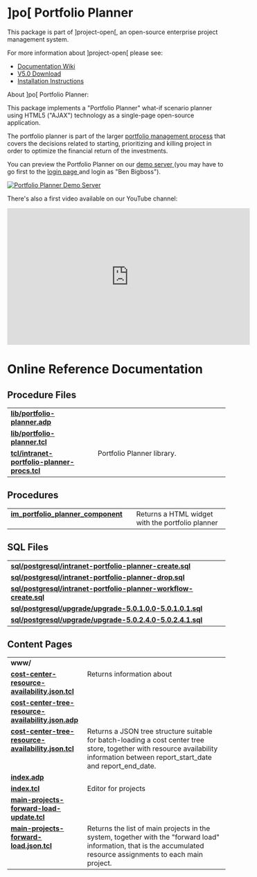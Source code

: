 # ]po[ Portfolio Planner
This package is part of ]project-open[, an open-source enterprise project management system.

For more information about ]project-open[ please see:
* [Documentation Wiki](https://www.project-open.com/en/)
* [V5.0 Download](https://sourceforge.net/projects/project-open/files/project-open/V5.0/)
* [Installation Instructions](https://www.project-open.com/en/list-installers)

About ]po[ Portfolio Planner:

<p>This package implements a &quot;Portfolio Planner&quot; what-if scenario planner using HTML5 (&quot;AJAX&quot;) technology as a single-page open-source application. <p>The portfolio planner is part of the larger <a href="/en/process-pm-project-portfolio-management">portfolio management process</a> that covers the decisions related to starting, prioritizing and killing project in order to optimize the financial return of the investments. <p>You can preview the Portfolio Planner on our <a href="https://po50demo.project-open.net/intranet-portfolio-planner/index?report_granularity=week">demo server<span class="external"> </span></a> (you may have to go first to the <a href="https://po50demo.project-open.net/">login page<span class="external"> </span></a> and login as &quot;Ben Bigboss&quot;). <p><a href="https://po41demo.project-open.net/become?user_id=8864&amp;url=/intranet-portfolio-planner/index?report_start_date=2010-11-01&amp;report_end_date=2016-11-01&amp;report_granularity=week" target="_blank" title="Demo Server"><img alt="Portfolio Planner Demo Server" src="https://www.project-open.com/images/manual_screenshots/intranet_portfolio_planner_demo_server.png" /></a><p>There&#39;s also a first video available on our YouTube channel: <p><iframe frameborder="0" height="315" src="https://www.youtube.com/embed/SrGheXCaqa8" width="560"></iframe>

# Online Reference Documentation

## Procedure Files

<table cellpadding="0" cellspacing="0"><tr valign="top"><td style="width:35%"><b><a href="https://www.project-open.net/api-doc/content-page-view?version_id=1576781&amp;path=packages/intranet-portfolio-planner/lib/portfolio-planner.adp">lib/portfolio-planner.adp</a></b></td><td></td><td></td></tr><tr valign="top"><td style="width:35%"><b><a href="https://www.project-open.net/api-doc/content-page-view?version_id=1576781&amp;path=packages/intranet-portfolio-planner/lib/portfolio-planner.tcl">lib/portfolio-planner.tcl</a></b></td><td></td><td></td></tr><tr valign="top"><td style="width:35%"><b><a href="https://www.project-open.net/api-doc/procs-file-view?version_id=1576781&amp;path=packages/intranet-portfolio-planner/tcl/intranet-portfolio-planner-procs.tcl">tcl/intranet-portfolio-planner-procs.tcl</a></b></td><td></td><td>Portfolio Planner library. </td></tr></table>

## Procedures

<table cellpadding="0" cellspacing="0"><tr valign="top"><td style="width:35%"><b><a href="https://www.project-open.net/api-doc/proc-view?version_id=1576781&amp;proc=im_portfolio_planner_component">im_portfolio_planner_component</a></b></td><td></td><td>Returns a HTML widget with the portfolio planner </td></tr></table>

## SQL Files

<table cellpadding="0" cellspacing="0"><tr valign="top"><td><b><a href="https://www.project-open.net/api-doc/display-sql?package_key=intranet-portfolio-planner&amp;url=postgresql/intranet-portfolio-planner-create.sql&amp;version_id=1576781">sql/postgresql/intranet-portfolio-planner-create.sql</a></b></td><td></td><td></td></tr><tr valign="top"><td><b><a href="https://www.project-open.net/api-doc/display-sql?package_key=intranet-portfolio-planner&amp;url=postgresql/intranet-portfolio-planner-drop.sql&amp;version_id=1576781">sql/postgresql/intranet-portfolio-planner-drop.sql</a></b></td><td></td><td></td></tr><tr valign="top"><td><b><a href="https://www.project-open.net/api-doc/display-sql?package_key=intranet-portfolio-planner&amp;url=postgresql/intranet-portfolio-planner-workflow-create.sql&amp;version_id=1576781">sql/postgresql/intranet-portfolio-planner-workflow-create.sql</a></b></td><td></td><td></td></tr><tr valign="top"><td><b><a href="https://www.project-open.net/api-doc/display-sql?package_key=intranet-portfolio-planner&amp;url=postgresql/upgrade/upgrade-5.0.1.0.0-5.0.1.0.1.sql&amp;version_id=1576781">sql/postgresql/upgrade/upgrade-5.0.1.0.0-5.0.1.0.1.sql</a></b></td><td></td><td></td></tr><tr valign="top"><td><b><a href="https://www.project-open.net/api-doc/display-sql?package_key=intranet-portfolio-planner&amp;url=postgresql/upgrade/upgrade-5.0.2.4.0-5.0.2.4.1.sql&amp;version_id=1576781">sql/postgresql/upgrade/upgrade-5.0.2.4.0-5.0.2.4.1.sql</a></b></td><td></td><td></td></tr></table>

## Content Pages

<table cellpadding="0" cellspacing="0"><tr valign="top"><td><b>www/</b></td></tr><tr valign="top"><td style="width:35%"><b><a href="https://www.project-open.net/api-doc/content-page-view?version_id=1576781&amp;path=packages/intranet-portfolio-planner/www/cost-center-resource-availability.json.tcl">cost-center-resource-availability.json.tcl</a></b></td><td>Returns information about</td></tr><tr valign="top"><td style="width:35%"><b><a href="https://www.project-open.net/api-doc/content-page-view?version_id=1576781&amp;path=packages/intranet-portfolio-planner/www/cost-center-tree-resource-availability.json.adp">cost-center-tree-resource-availability.json.adp</a></b></td><td></td></tr><tr valign="top"><td style="width:35%"><b><a href="https://www.project-open.net/api-doc/content-page-view?version_id=1576781&amp;path=packages/intranet-portfolio-planner/www/cost-center-tree-resource-availability.json.tcl">cost-center-tree-resource-availability.json.tcl</a></b></td><td>Returns a JSON tree structure suitable for batch-loading a cost center tree store, together with resource availability information between report_start_date and report_end_date.</td></tr><tr valign="top"><td style="width:35%"><b><a href="https://www.project-open.net/api-doc/content-page-view?version_id=1576781&amp;path=packages/intranet-portfolio-planner/www/index.adp">index.adp</a></b></td><td></td></tr><tr valign="top"><td style="width:35%"><b><a href="https://www.project-open.net/api-doc/content-page-view?version_id=1576781&amp;path=packages/intranet-portfolio-planner/www/index.tcl">index.tcl</a></b></td><td>Editor for projects</td></tr><tr valign="top"><td style="width:35%"><b><a href="https://www.project-open.net/api-doc/content-page-view?version_id=1576781&amp;path=packages/intranet-portfolio-planner/www/main-projects-forward-load-update.tcl">main-projects-forward-load-update.tcl</a></b></td><td></td></tr><tr valign="top"><td style="width:35%"><b><a href="https://www.project-open.net/api-doc/content-page-view?version_id=1576781&amp;path=packages/intranet-portfolio-planner/www/main-projects-forward-load.json.tcl">main-projects-forward-load.json.tcl</a></b></td><td>Returns the list of main projects in the system, together with the &quot;forward load&quot; information, that is the accumulated resource assignments to each main project.</td></tr></table>

